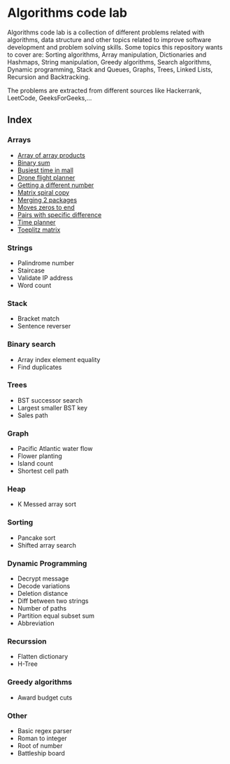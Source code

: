 # Algorithms code lab

Algorithms code lab is a collection of different problems related with algorithms, data structure and other topics
related to improve software development and problem solving skills. Some topics this repository wants to cover are:
Sorting algorithms, Array manipulation, Dictionaries and Hashmaps, String manipulation, Greedy algorithms, Search
algorithms, Dynamic programming, Stack and Queues, Graphs, Trees, Linked Lists, Recursion and Backtracking.

The problems are extracted from different sources like Hackerrank, LeetCode, GeeksForGeeks,...

## Index

### Arrays
- [Array of array products](src/main/java/dev/manolovn/arrayofarrayproducts)
- [Binary sum](src/main/java/dev/manolovn/binarysum)
- [Busiest time in mall](src/main/java/dev/manolovn/busiestmall)
- [Drone flight planner](src/main/java/dev/manolovn/droneflightplanner)
- [Getting a different number](src/main/java/dev/manolovn/gettingadifferentnumber)
- [Matrix spiral copy](src/main/java/dev/manolovn/matrixspiralcopy)
- [Merging 2 packages](src/main/java/dev/manolovn/merging2packages)
- [Moves zeros to end](src/main/java/dev/manolovn/movezerostoend)
- [Pairs with specific difference](src/main/java/dev/manolovn/pairswithspecificdifference)
- [Time planner](src/main/java/dev/manolovn/timeplanner)
- [Toeplitz matrix](src/main/java/dev/manolovn/toeplitzmatrix)

### Strings
- Palindrome number
- Staircase
- Validate IP address
- Word count

### Stack
- Bracket match
- Sentence reverser

### Binary search
- Array index element equality
- Find duplicates

### Trees
- BST successor search
- Largest smaller BST key
- Sales path

### Graph
- Pacific Atlantic water flow
- Flower planting
- Island count
- Shortest cell path

### Heap
- K Messed array sort

### Sorting
- Pancake sort
- Shifted array search

### Dynamic Programming
- Decrypt message
- Decode variations
- Deletion distance
- Diff between two strings
- Number of paths
- Partition equal subset sum
- Abbreviation

### Recurssion
- Flatten dictionary
- H-Tree

### Greedy algorithms
- Award budget cuts

### Other
- Basic regex parser
- Roman to integer
- Root of number
- Battleship board

